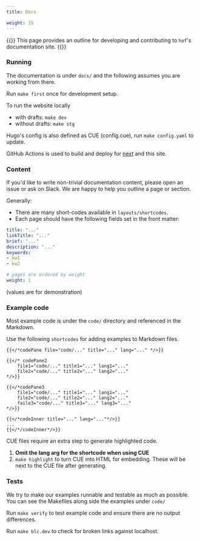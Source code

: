 ```yaml
---
title: Docs

weight: 15
---
```



{{<lead>}}
This page provides an outline for developing and contributing
to `hof`'s documentation site.
{{</lead>}}

### Running

The documentation is under `docs/` and the following
assumes you are working from there.

Run `make first` once for development setup.

To run the website locally

- with drafts: `make dev`
- without drafts: `make stg`

Hugo's config is also defined as CUE (config.cue),
run `make config.yaml` to update.

GitHub Actions is used to build and deploy
for [next](https://next.hofstadter.io) and this site.


### Content

If you'd like to write non-trivial documentation content,
please open an issue or ask on Slack.
We are happy to help you outline a page or section.


Generally:

- There are many short-codes available in `layouts/shortcodes`.
- Each page should have the following fields set in the front matter:

```yaml
title: "..."
linkTitle: "..."
brief: "..."
description: "..."
keywords:
- kw1
- kw2

# pages are ordered by weight
weight: 1
```

(values are for demonstration)



### Example code

Most example code is under the `code/` directory
and referenced in the Markdown.

Use the following `shortcodes` for adding examples to Markdown files.

```go-html-template
{{</*codePane file="code/..." title="..." lang="..." */>}}

{{</* codePane2
	file1="code/..." title1="..." lang1="..."
	file2="code/..." title2="..." lang2="..."
*/>}}

{{</*codePane3
	file1="code/..." title1="..." lang1="..."
	file2="code/..." title2="..." lang2="..."
	faile3="code/..." title3="..." lang3="..."
*/>}}

{{</*codeInner title="..." lang="..."*/>}}
...
{{</*/codeInner*/>}}
```

CUE files require an extra step to generate highlighted code.

1. __Omit the lang arg for the shortcode when using CUE__
1. `make highlight` to turn CUE into HTML for embedding.
   These will be next to the CUE file after generating.



### Tests

We try to make our examples runnable and testable as much as possible.
You can see the Makefiles along side the examples under `code/`

Run `make verify` to test example code and ensure there are no output differences.

Run `make blc.dev` to check for broken links against localhost.



